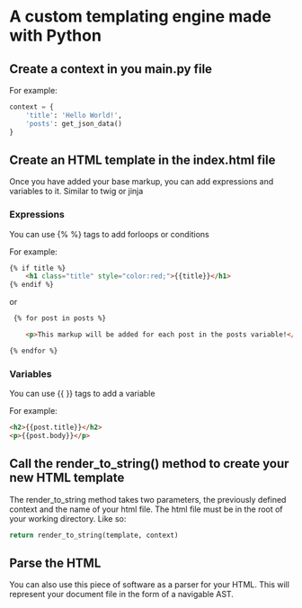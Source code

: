 # A custom templating engine made with Python

## Create a context in you main.py file

For example:

``` python
context = {
    'title': 'Hello World!',
    'posts': get_json_data()
}
```

## Create an HTML template in the index.html file

Once you have added your base markup, you can add expressions and variables to it. Similar to twig or jinja

### Expressions

You can use {% %} tags to add forloops or conditions 

For example:

``` html
{% if title %}
    <h1 class="title" style="color:red;">{{title}}</h1>
{% endif %}
```

or 

``` html
 {% for post in posts %}

    <p>This markup will be added for each post in the posts variable!</p>

{% endfor %}
```

### Variables

You can use {{ }} tags to add a variable

For example:

``` html
<h2>{{post.title}}</h2>
<p>{{post.body}}</p>
```

## Call the render_to_string() method to create your new HTML template

The render_to_string method takes two parameters, the previously defined context and the name of your html file. The html file must be in the root of your working directory.
Like so:

``` python
return render_to_string(template, context)
```


## Parse the HTML

You can also use this piece of software as a parser for your HTML. This will represent your document file in the form of a navigable AST.
